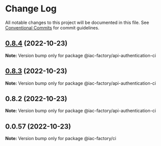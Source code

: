 # Change Log

All notable changes to this project will be documented in this file.
See [Conventional Commits](https://conventionalcommits.org) for commit guidelines.

## [0.8.4](https://github.com/iac-factory/node-authentication-api/compare/@iac-factory/api-authentication-ci@0.8.2...@iac-factory/api-authentication-ci@0.8.4) (2022-10-23)

**Note:** Version bump only for package @iac-factory/api-authentication-ci





## [0.8.3](https://github.com/iac-factory/node-authentication-api/compare/@iac-factory/api-authentication-ci@0.8.2...@iac-factory/api-authentication-ci@0.8.3) (2022-10-23)

**Note:** Version bump only for package @iac-factory/api-authentication-ci





## 0.8.2 (2022-10-23)

**Note:** Version bump only for package @iac-factory/api-authentication-ci





## 0.0.57 (2022-10-23)

**Note:** Version bump only for package @iac-factory/ci
